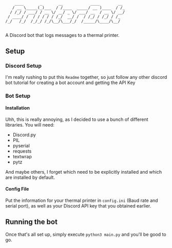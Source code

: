 ```
    ____       _       __            ____        __ 
   / __ \_____(_)___  / /____  _____/ __ )____  / /_
  / /_/ / ___/ / __ \/ __/ _ \/ ___/ __  / __ \/ __/
 / ____/ /  / / / / / /_/  __/ /  / /_/ / /_/ / /_  
/_/   /_/  /_/_/ /_/\__/\___/_/  /_____/\____/\__/  
                                                     
```
A Discord bot that logs messages to a thermal printer.

## Setup
### Discord Setup
I'm really rushing to put this `Readme` together, so just follow any other discord bot tutorial for creating a bot account and getting the API Key

### Bot Setup
#### Installation
Uhh, this is really annoying, as I decided to use a bunch of different libraries. You will need:
* Discord.py
* PIL
* pyserial
* requests
* textwrap
* pytz

And maybe others, I forget which need to be explicitly installed and which are installed by default. 

#### Config File
Put the information for your thermal printer in `config.ini` (Baud rate and serial port), as well as your Discord API key that you obtained earlier.

## Running the bot
Once that's all set up, simply execute `python3 main.py` and you'll be good to go.
